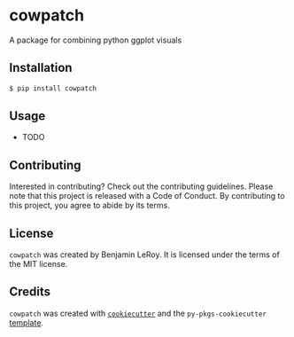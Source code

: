 # cowpatch

A package for combining python ggplot visuals

## Installation

```bash
$ pip install cowpatch
```

## Usage

- TODO

## Contributing

Interested in contributing? Check out the contributing guidelines. Please note that this project is released with a Code of Conduct. By contributing to this project, you agree to abide by its terms.

## License

`cowpatch` was created by Benjamin LeRoy. It is licensed under the terms of the MIT license.

## Credits

`cowpatch` was created with [`cookiecutter`](https://cookiecutter.readthedocs.io/en/latest/) and the `py-pkgs-cookiecutter` [template](https://github.com/py-pkgs/py-pkgs-cookiecutter).
